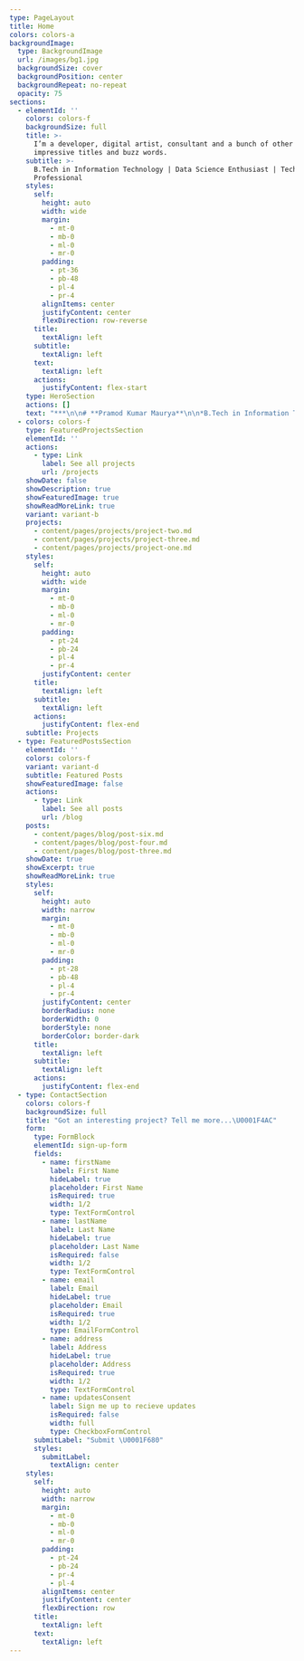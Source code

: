 ```yaml
---
type: PageLayout
title: Home
colors: colors-a
backgroundImage:
  type: BackgroundImage
  url: /images/bg1.jpg
  backgroundSize: cover
  backgroundPosition: center
  backgroundRepeat: no-repeat
  opacity: 75
sections:
  - elementId: ''
    colors: colors-f
    backgroundSize: full
    title: >-
      I’m a developer, digital artist, consultant and a bunch of other
      impressive titles and buzz words.
    subtitle: >-
      B.Tech in Information Technology | Data Science Enthusiast | Tech
      Professional
    styles:
      self:
        height: auto
        width: wide
        margin:
          - mt-0
          - mb-0
          - ml-0
          - mr-0
        padding:
          - pt-36
          - pb-48
          - pl-4
          - pr-4
        alignItems: center
        justifyContent: center
        flexDirection: row-reverse
      title:
        textAlign: left
      subtitle:
        textAlign: left
      text:
        textAlign: left
      actions:
        justifyContent: flex-start
    type: HeroSection
    actions: []
    text: "***\n\n# **Pramod Kumar Maurya**\n\n*B.Tech in Information Technology | Data Science Enthusiast | Tech Professional*\n\n***\n\n\U0001F64F **Hello!**\n\nI’m **Pramod Kumar Maurya**, a passionate **tech professional** with a **B.Tech in Information Technology** from **Shri Ramswaroop Memorial College of Engineering & Management, Lucknow (UP)**. I recently graduated and am currently working as a **\\[Software Engineer]** at **\\[Evigur Solutions]**. My journey in technology has been driven by an insatiable curiosity and a commitment to continuous learning.\n\n***\n\n## **Education**\n\n*   **B.Tech in Information Technology**\\\n    Shri Ramswaroop Memorial College of Engineering & Management, Lucknow (UP) *(20XX - 20XX)*\n    *   Graduated with a strong foundation in software development, data science, and IT systems.\n\n*   **B.Sc and M.Sc in Physics**\n    *   Developed analytical and problem-solving skills through rigorous academic training.\n\n*   **B.Ed in Physics & Maths**\n    *   Reinforced my belief in the power of holistic education and lifelong learning.\n\n***\n\n## **Professional Experience**\n\n### **\\[Software Engineer]**\n\n**\\[Evigur Tech]** – *\\[USA]*\\\n*(Nov 2024 - Present)*\n\n*   \\[Briefly describe your role and responsibilities. For example: \"Developing scalable solutions using Python and Flask, analyzing data with Power BI, and optimizing workflows.\"]\\*\n*   \\[Highlight key achievements. For example: \"Automated reporting processes, reducing manual effort by 40%.\"]\\*\n*   \\[Mention tools/technologies used. For example: \"Proficient in PostgreSQL, Microsoft Power BI, and cloud-based platforms.\"]\\*\n\n***\n\n## **Technical Skills**\n\n### **Programming Languages**\n\n*   Python, SQL, JavaScript\n\n### **Data Science & Analytics**\n\n*   Microsoft Power BI, Flask, Pandas, NumPy\n\n### **Databases**\n\n*   PostgreSQL, MySQL\n\n### **Other Tools**\n\n*   Git, MS Office Suite, REST APIs\n\n***\n\n## **Certifications**\n\n*   **Data Science Training**\\\n    Completed a comprehensive training program with **Intenshala Training**, focusing on data visualization, analysis, and machine learning fundamentals.\n\n*   **Teaching Certifications**\n    *   CTET (Central Teacher Eligibility Test) – Both Papers\n    *   STET (State Teacher Eligibility Test)\n\n*   **Short Technical Courses**\n    *   CCC (Course on Computer Concepts)\n    *   PMKVY (Pradhan Mantri Kaushal Vikas Yojana) – Customer Service Training\n\n***\n\n## **My Journey in Data Science**\n\nMy passion for **data science** was ignited during my training with **Intenshala**, where I gained hands-on experience in **data visualization**, **statistical analysis**, and **problem-solving** using tools like **Power BI** and **Flask**. I’m now applying these skills in real-world projects to drive innovation and efficiency.\n\n***\n\n## **My Philosophy**\n\nI believe in the power of **continuous learning** and **adaptability** in the ever-evolving tech landscape. As a professional, I strive to leverage technology to solve complex problems and create meaningful impact. Time should never be a barrier to pursuing one’s dreams, and I’m committed to pushing boundaries in my career.\n\n***\n\n## **What I’m Focused On**\n\nCurrently, I’m focused on:\n\n*   Developing scalable solutions using **Python**, **Flask**, and **PostgreSQL**.\n*   Leveraging **data-driven insights** to optimize workflows and improve decision-making.\n*   Staying updated with emerging technologies and contributing to innovative projects.\n\n***"
  - colors: colors-f
    type: FeaturedProjectsSection
    elementId: ''
    actions:
      - type: Link
        label: See all projects
        url: /projects
    showDate: false
    showDescription: true
    showFeaturedImage: true
    showReadMoreLink: true
    variant: variant-b
    projects:
      - content/pages/projects/project-two.md
      - content/pages/projects/project-three.md
      - content/pages/projects/project-one.md
    styles:
      self:
        height: auto
        width: wide
        margin:
          - mt-0
          - mb-0
          - ml-0
          - mr-0
        padding:
          - pt-24
          - pb-24
          - pl-4
          - pr-4
        justifyContent: center
      title:
        textAlign: left
      subtitle:
        textAlign: left
      actions:
        justifyContent: flex-end
    subtitle: Projects
  - type: FeaturedPostsSection
    elementId: ''
    colors: colors-f
    variant: variant-d
    subtitle: Featured Posts
    showFeaturedImage: false
    actions:
      - type: Link
        label: See all posts
        url: /blog
    posts:
      - content/pages/blog/post-six.md
      - content/pages/blog/post-four.md
      - content/pages/blog/post-three.md
    showDate: true
    showExcerpt: true
    showReadMoreLink: true
    styles:
      self:
        height: auto
        width: narrow
        margin:
          - mt-0
          - mb-0
          - ml-0
          - mr-0
        padding:
          - pt-28
          - pb-48
          - pl-4
          - pr-4
        justifyContent: center
        borderRadius: none
        borderWidth: 0
        borderStyle: none
        borderColor: border-dark
      title:
        textAlign: left
      subtitle:
        textAlign: left
      actions:
        justifyContent: flex-end
  - type: ContactSection
    colors: colors-f
    backgroundSize: full
    title: "Got an interesting project? Tell me more...\U0001F4AC"
    form:
      type: FormBlock
      elementId: sign-up-form
      fields:
        - name: firstName
          label: First Name
          hideLabel: true
          placeholder: First Name
          isRequired: true
          width: 1/2
          type: TextFormControl
        - name: lastName
          label: Last Name
          hideLabel: true
          placeholder: Last Name
          isRequired: false
          width: 1/2
          type: TextFormControl
        - name: email
          label: Email
          hideLabel: true
          placeholder: Email
          isRequired: true
          width: 1/2
          type: EmailFormControl
        - name: address
          label: Address
          hideLabel: true
          placeholder: Address
          isRequired: true
          width: 1/2
          type: TextFormControl
        - name: updatesConsent
          label: Sign me up to recieve updates
          isRequired: false
          width: full
          type: CheckboxFormControl
      submitLabel: "Submit \U0001F680"
      styles:
        submitLabel:
          textAlign: center
    styles:
      self:
        height: auto
        width: narrow
        margin:
          - mt-0
          - mb-0
          - ml-0
          - mr-0
        padding:
          - pt-24
          - pb-24
          - pr-4
          - pl-4
        alignItems: center
        justifyContent: center
        flexDirection: row
      title:
        textAlign: left
      text:
        textAlign: left
---
```

